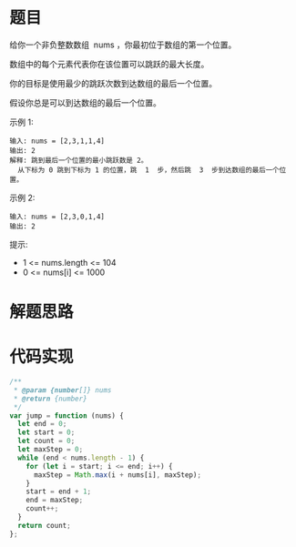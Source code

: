 # 题目

给你一个非负整数数组  nums ，你最初位于数组的第一个位置。

数组中的每个元素代表你在该位置可以跳跃的最大长度。

你的目标是使用最少的跳跃次数到达数组的最后一个位置。

假设你总是可以到达数组的最后一个位置。

示例 1:

```
输入: nums = [2,3,1,1,4]
输出: 2
解释: 跳到最后一个位置的最小跳跃数是 2。
  从下标为 0 跳到下标为 1 的位置，跳  1  步，然后跳  3  步到达数组的最后一个位置。
```

示例 2:

```
输入: nums = [2,3,0,1,4]
输出: 2
```

提示:

- 1 <= nums.length <= 104
- 0 <= nums[i] <= 1000

# 解题思路

# 代码实现

```javascript
/**
 * @param {number[]} nums
 * @return {number}
 */
var jump = function (nums) {
  let end = 0;
  let start = 0;
  let count = 0;
  let maxStep = 0;
  while (end < nums.length - 1) {
    for (let i = start; i <= end; i++) {
      maxStep = Math.max(i + nums[i], maxStep);
    }
    start = end + 1;
    end = maxStep;
    count++;
  }
  return count;
};
```

